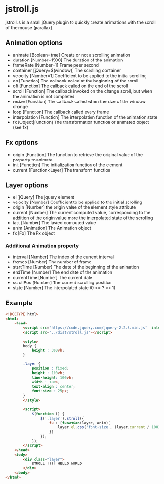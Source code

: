 # jstroll.js
jstroll.js is a small jQuery plugin to quickly create animations with the scroll of the mouse (parallax).

## Animation options
- animate [Boolean=true] Create or not a scrolling animation
- duration [Number=1500] The duration of the animation
- frameRate [Number=1] Frame peer second
- container [jQuery=$(window)] The scrolling container
- velocity [Number=1] Coefficient to be applied to the initial scrolling
- on [Function] The callback called at the beginning of the scroll
- off [Function] The callback called on the end of the scroll
- scroll [Function] The callback invoked on the change scroll, but when the animation is not completed
- resize [Function] The callback called when the size of the window change
- loop [Function] The callback called every frame
- interpolation [Function] The interpolation function of the animation state
- fx [Object|Function<Layer>] The transformation function or animated object (see fx)

## Fx options
- origin [Function<HTMLElement>] The function to retrieve the original value of the property to animate
- init [Function<Layer>] The initialization function of the element
- current [Function<Layer] The transform function

## Layer options
- el [jQuery] The jquery element
- velocity [Number] Coefficient to be applied to the initial scrolling
- origin  [Number] the origin value of the element style attribute
- current [Number] The current computed value, corresponding to the addition of the origin value more the interpolated state of the scrolling 
- last [Number] The lasted computed value
- anim [Animation] The Animation object
- fx [Fx] The Fx object

### Additional Animation property
- interval [Number] The index of the current interval
- frames [Number] The number of frame
- startTime [Number] The date of the beginning of the animation
- endTime [Number] The end date of the animation
- currentTime [Number] The current date
- scrollPos [Number] The current scrolling position
- state [Number]  The interpolated state (0 >= ? <= 1)

## Example
```html
<!DOCTYPE html>
<html>
    <head>
        <script src="https://code.jquery.com/jquery-2.2.3.min.js"  integrity="sha256-a23g1Nt4dtEYOj7bR+vTu7+T8VP13humZFBJNIYoEJo="   crossorigin="anonymous"></script>
        <script src="../dist/stroll.js"></script>
        
        <style>
        body {
            height : 300vh;
        }

        .layer {
            position : fixed;
            height : 100vh;
            line-height: 100vh;
            width : 100%;
            text-align : center;
            font-size : 25px;
        }
        </style>
        
        <script>
            $(function () {
                $('.layer').stroll({
                    fx : [function(layer, anim){
                        layer.el.css('font-size', (layer.current / 100) + 25 + "px");
                    }]
                });
            });
        </script>
    </head>
    <body>
        <div class="layer">
            STROLL !!!! HELLO WORLD 
        </div>
    </body>
</html>
```

